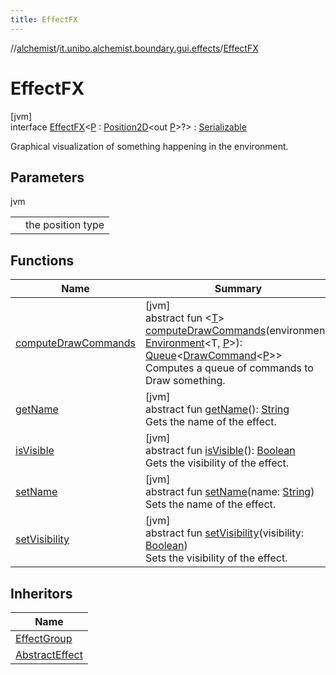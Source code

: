 ```yaml
---
title: EffectFX
---
```

//[alchemist](../../../index.html)/[it.unibo.alchemist.boundary.gui.effects](../index.html)/[EffectFX](index.html)



# EffectFX



[jvm]\
interface [EffectFX](index.html)<[P](index.html) : [Position2D](../../it.unibo.alchemist.model.interfaces/-position2-d/index.html)<out [P](../../it.unibo.alchemist.boundary.gui.effects.json/-effect-serializer/effect-from-file.html)>?> : [Serializable](https://docs.oracle.com/javase/8/docs/api/java/io/Serializable.html)

Graphical visualization of something happening in the environment.



## Parameters


jvm

| | |
|---|---|
| <P> | the position type |



## Functions


| Name | Summary |
|---|---|
| [computeDrawCommands](compute-draw-commands.html) | [jvm]<br>abstract fun <[T](compute-draw-commands.html)> [computeDrawCommands](compute-draw-commands.html)(environment: [Environment](../../it.unibo.alchemist.model.interfaces/-environment/index.html)<T, [P](../../it.unibo.alchemist.boundary.gui.effects.json/-effect-serializer/effect-from-file.html)>): [Queue](https://docs.oracle.com/javase/8/docs/api/java/util/Queue.html)<[DrawCommand](../../it.unibo.alchemist.boundary.interfaces/-draw-command/index.html)<[P](../../it.unibo.alchemist.boundary.gui.effects.json/-effect-serializer/effect-from-file.html)>><br>Computes a queue of commands to Draw something. |
| [getName](get-name.html) | [jvm]<br>abstract fun [getName](get-name.html)(): [String](https://docs.oracle.com/javase/8/docs/api/java/lang/String.html)<br>Gets the name of the effect. |
| [isVisible](is-visible.html) | [jvm]<br>abstract fun [isVisible](is-visible.html)(): [Boolean](https://kotlinlang.org/api/latest/jvm/stdlib/kotlin/-boolean/index.html)<br>Gets the visibility of the effect. |
| [setName](set-name.html) | [jvm]<br>abstract fun [setName](set-name.html)(name: [String](https://docs.oracle.com/javase/8/docs/api/java/lang/String.html))<br>Sets the name of the effect. |
| [setVisibility](set-visibility.html) | [jvm]<br>abstract fun [setVisibility](set-visibility.html)(visibility: [Boolean](https://kotlinlang.org/api/latest/jvm/stdlib/kotlin/-boolean/index.html))<br>Sets the visibility of the effect. |


## Inheritors


| Name |
|---|
| [EffectGroup](../-effect-group/index.html) |
| [AbstractEffect](../-abstract-effect/index.html) |


